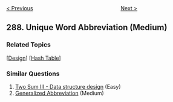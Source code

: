 <!--|This file generated by command(leetcode description); DO NOT EDIT.    |-->
<!--+----------------------------------------------------------------------+-->
<!--|@author    Openset <openset.wang@gmail.com>                           |-->
<!--|@link      https://github.com/openset                                 |-->
<!--|@home      https://github.com/openset/leetcode                        |-->
<!--+----------------------------------------------------------------------+-->

[< Previous](https://github.com/openset/leetcode/tree/master/problems/find-the-duplicate-number "Find the Duplicate Number")
　　　　　　　　　　　　　　　　
[Next >](https://github.com/openset/leetcode/tree/master/problems/game-of-life "Game of Life")

## 288. Unique Word Abbreviation (Medium)



### Related Topics
  [[Design](https://github.com/openset/leetcode/tree/master/tag/design/README.md)]
  [[Hash Table](https://github.com/openset/leetcode/tree/master/tag/hash-table/README.md)]

### Similar Questions
  1. [Two Sum III - Data structure design](https://github.com/openset/leetcode/tree/master/problems/two-sum-iii-data-structure-design) (Easy)
  1. [Generalized Abbreviation](https://github.com/openset/leetcode/tree/master/problems/generalized-abbreviation) (Medium)
